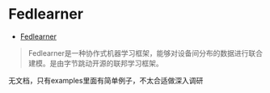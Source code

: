 # Fedlearner

- [Fedlearner](https://github.com/bytedance/fedlearner)

>  Fedlearner是一种协作式机器学习框架，能够对设备间分布的数据进行联合建模。是由字节跳动开源的联邦学习框架。

无文档，只有examples里面有简单例子，不太合适做深入调研

